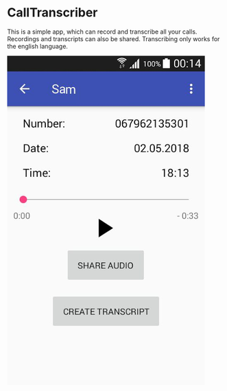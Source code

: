 # CallTranscriber
This is a simple app, which can record and transcribe all your calls. Recordings and transcripts can also be shared. Transcribing only works for the english language.

![CallTranscriber Single Call](calltranscriber2.png?raw=true)